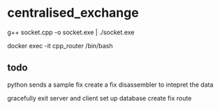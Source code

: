# centralised_exchange
g++ socket.cpp -o socket.exe | ./socket.exe

docker exec -it cpp_router /bin/bash

## todo
python sends a sample fix
create a fix disassembler to intepret the data

gracefully exit server and client
set up database
create fix route 

